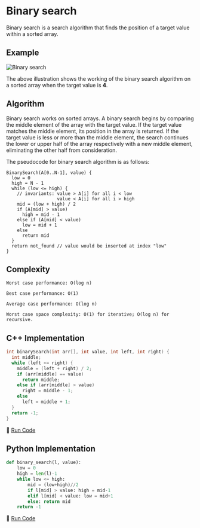 # Binary search

Binary search is a search algorithm that finds the position of a target value within a sorted array.

## Example

![Binary search](https://upload.wikimedia.org/wikipedia/commons/f/f7/Binary_search_into_array.png)

The above illustration shows the working of the binary search algorithm on a sorted array when the target value is **4**.

## Algorithm

Binary search works on sorted arrays. A binary search begins by comparing the middle element of the array with the target value. If the target value matches the middle element, its position in the array is returned. If the target value is less or more than the middle element, the search continues the lower or upper half of the array respectively with a new middle element, eliminating the other half from consideration.

The pseudocode for binary search algorithm is as follows:

```
BinarySearch(A[0..N-1], value) {
  low = 0
  high = N - 1
  while (low <= high) {
    // invariants: value > A[i] for all i < low
                   value < A[i] for all i > high
    mid = (low + high) / 2
    if (A[mid] > value)
      high = mid - 1
    else if (A[mid] < value)
      low = mid + 1
    else
      return mid
  }
  return not_found // value would be inserted at index "low"
}
```

## Complexity

```
Worst case performance: O(log n)

Best case performance: O(1)

Average case performance: O(log n)

Worst case space complexity: O(1) for iterative; O(log n) for recursive.
```

## C++ Implementation

```c++
int binarySearch(int arr[], int value, int left, int right) {
  int middle;
  while (left <= right) {
    middle = (left + right) / 2;
    if (arr[middle] == value)
      return middle;
    else if (arr[middle] > value)
      right = middle - 1;
    else
      left = middle + 1;
  }
  return -1;
}
```

:rocket: [Run Code](https://repl.it/CWZq/158)

## Python Implementation

```python
def binary_search(l, value):
    low = 0
    high = len(l)-1
    while low <= high:
        mid = (low+high)//2
        if l[mid] > value: high = mid-1
        elif l[mid] < value: low = mid+1
        else: return mid
    return -1
```

:rocket: [Run Code](https://repl.it/CWZi/2)
